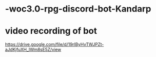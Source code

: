 # -woc3.0-rpg-discord-bot-Kandarp
# video recording of bot 
https://drive.google.com/file/d/19rIByHvTWJPZt-aJdKjfuXH_lWm8sE5Z/view
